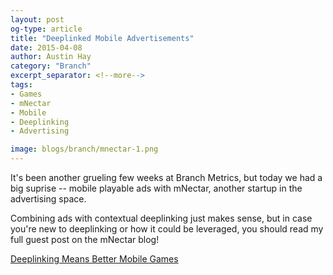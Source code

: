 ```yaml
---
layout: post
og-type: article
title: "Deeplinked Mobile Advertisements"
date: 2015-04-08
author: Austin Hay
category: "Branch"
excerpt_separator: <!--more-->
tags:
- Games
- mNectar
- Mobile
- Deeplinking
- Advertising

image: blogs/branch/mnectar-1.png
---
```


It's been another grueling few weeks at Branch Metrics, but today we had a big suprise -- mobile playable ads with mNectar, another startup in the advertising space. 

Combining ads with contextual deeplinking just makes sense, but in case you're new to deeplinking or how it could be leveraged, you should read my full guest post on the mNectar blog!

[Deeplinking Means Better Mobile Games](http://www.mnectar.com/insights/deeplinking-means-better-mobile-games/)